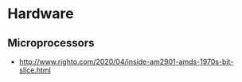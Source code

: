 # Hardware

## Microprocessors
* http://www.righto.com/2020/04/inside-am2901-amds-1970s-bit-slice.html
